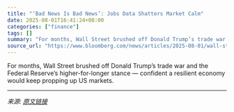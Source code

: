 ```yaml
---
title: "‘Bad News Is Bad News’: Jobs Data Shatters Market Calm"
date: 2025-08-01T16:41:24+08:00
categories: ["finance"]
tags: []
summary: "For months, Wall Street brushed off Donald Trump’s trade war and the Federal Reserve’s higher-for-longer stance &mdash; confident a resilient economy would keep propping up US markets."
source_url: "https://www.bloomberg.com/news/articles/2025-08-01/wall-street-s-months-long-truce-with-washington-is-shattering"
---
```


For months, Wall Street brushed off Donald Trump’s trade war and the Federal Reserve’s higher-for-longer stance &mdash; confident a resilient economy would keep propping up US markets.

---

*来源: [原文链接](https://www.bloomberg.com/news/articles/2025-08-01/wall-street-s-months-long-truce-with-washington-is-shattering)*
